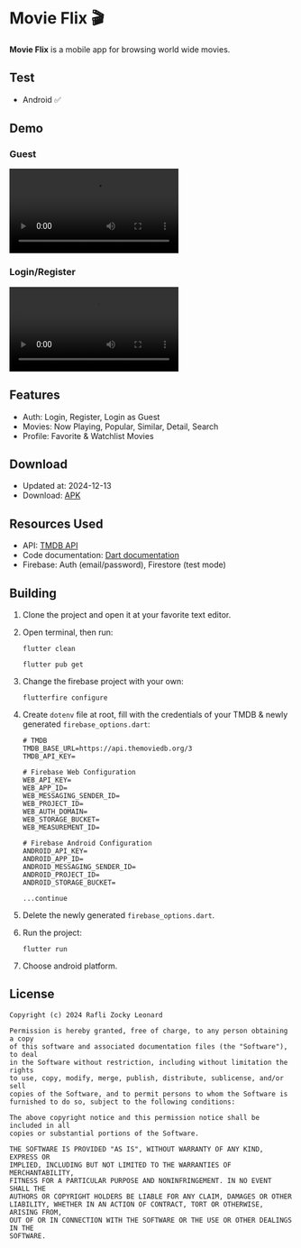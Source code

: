 # Movie Flix 🎬

**Movie Flix** is a mobile app for browsing world wide movies.

## Test

- Android ✅

## Demo

### Guest
<video src="https://github.com/user-attachments/assets/7ffde36d-9aa8-4c15-8638-4cb046698283"></video>

### Login/Register
<video src="https://github.com/user-attachments/assets/9a898330-9088-48eb-b3f8-0ad8bbff47e9"></video>

## Features

- Auth: Login, Register, Login as Guest
- Movies: Now Playing, Popular, Similar, Detail, Search
- Profile: Favorite & Watchlist Movies

## Download

- Updated at: 2024-12-13
- Download: [APK](https://github.com/raflizocky/MovieFlix/releases/download/v1.0.0/app-release.apk)

## Resources Used

- API: [TMDB API](https://www.themoviedb.org/settings/api)
- Code documentation: [Dart documentation](https://dart.dev/effective-dart/documentation)
- Firebase: Auth (email/password), Firestore (test mode)

## Building

1. Clone the project and open it at your favorite text editor.

2. Open terminal, then run:

   ```
   flutter clean
   ```
   
   ```
   flutter pub get
   ```

3. Change the firebase project with your own:
  
   ```
   flutterfire configure
   ```

3. Create `dotenv` file at root, fill with the credentials of your TMDB & newly generated `firebase_options.dart`:

   ```
   # TMDB
   TMDB_BASE_URL=https://api.themoviedb.org/3
   TMDB_API_KEY=

   # Firebase Web Configuration
   WEB_API_KEY=
   WEB_APP_ID=
   WEB_MESSAGING_SENDER_ID=
   WEB_PROJECT_ID=
   WEB_AUTH_DOMAIN=
   WEB_STORAGE_BUCKET=
   WEB_MEASUREMENT_ID=

   # Firebase Android Configuration
   ANDROID_API_KEY=
   ANDROID_APP_ID=
   ANDROID_MESSAGING_SENDER_ID=
   ANDROID_PROJECT_ID=
   ANDROID_STORAGE_BUCKET=

   ...continue
   ```

4. Delete the newly generated `firebase_options.dart`.

5. Run the project:

   ```
   flutter run
   ```

6. Choose android platform.

## License

```
Copyright (c) 2024 Rafli Zocky Leonard

Permission is hereby granted, free of charge, to any person obtaining a copy
of this software and associated documentation files (the "Software"), to deal
in the Software without restriction, including without limitation the rights
to use, copy, modify, merge, publish, distribute, sublicense, and/or sell
copies of the Software, and to permit persons to whom the Software is
furnished to do so, subject to the following conditions:

The above copyright notice and this permission notice shall be included in all
copies or substantial portions of the Software.

THE SOFTWARE IS PROVIDED "AS IS", WITHOUT WARRANTY OF ANY KIND, EXPRESS OR
IMPLIED, INCLUDING BUT NOT LIMITED TO THE WARRANTIES OF MERCHANTABILITY,
FITNESS FOR A PARTICULAR PURPOSE AND NONINFRINGEMENT. IN NO EVENT SHALL THE
AUTHORS OR COPYRIGHT HOLDERS BE LIABLE FOR ANY CLAIM, DAMAGES OR OTHER
LIABILITY, WHETHER IN AN ACTION OF CONTRACT, TORT OR OTHERWISE, ARISING FROM,
OUT OF OR IN CONNECTION WITH THE SOFTWARE OR THE USE OR OTHER DEALINGS IN THE
SOFTWARE.
```
